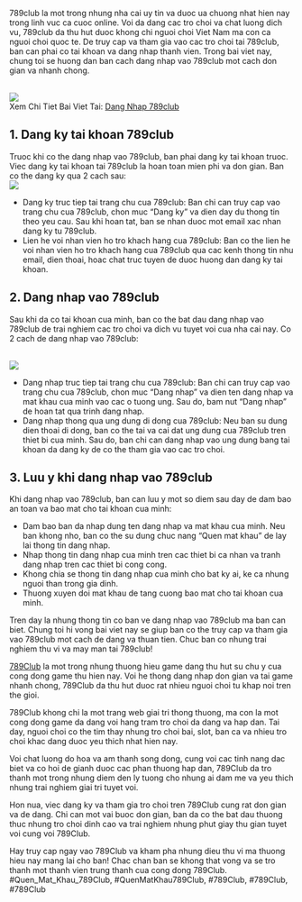 <main>
<p>789club la mot trong nhung nha cai uy tin va duoc ua chuong nhat hien nay trong linh vuc ca cuoc online. Voi da dang cac tro choi va chat luong dich vu, 789club da thu hut duoc khong chi nguoi choi Viet Nam ma con ca nguoi choi quoc te. De truy cap va tham gia vao cac tro choi tai 789club, ban can phai co tai khoan va dang nhap thanh vien. Trong bai viet nay, chung toi se huong dan ban cach dang nhap vao 789club mot cach don gian va nhanh chong.</p><br><img src="https://789clubwin.org/wp-content/uploads/2025/04/Huong-dan-dang-nhap-don-gian-chi-trong-vai-buoc.png"></br>
Xem Chi Tiet Bai Viet Tai: <a href="https://789clubwin.org/dang-nhap-789club/">Dang Nhap 789club</a>
<h2>1. Dang ky tai khoan 789club</h2>
<p>Truoc khi co the dang nhap vao 789club, ban phai dang ky tai khoan truoc. Viec dang ky tai khoan tai 789club la hoan toan mien phi va don gian. Ban co the dang ky qua 2 cach sau:<br><img src="https://789clubwin.org/wp-content/uploads/2025/04/Huong-dan-dang-nhap-don-gian-chi-trong-vai-buoc.png"></br>
<ul>
<li>Dang ky truc tiep tai trang chu cua 789club: Ban chi can truy cap vao trang chu cua 789club, chon muc “Dang ky” va dien day du thong tin theo yeu cau. Sau khi hoan tat, ban se nhan duoc mot email xac nhan dang ky tu 789club.</li>
<li>Lien he voi nhan vien ho tro khach hang cua 789club: Ban co the lien he voi nhan vien ho tro khach hang cua 789club qua cac kenh thong tin nhu email, dien thoai, hoac chat truc tuyen de duoc huong dan dang ky tai khoan.</li>
</ul>
<h2>2. Dang nhap vao 789club</h2>
<p>Sau khi da co tai khoan cua minh, ban co the bat dau dang nhap vao 789club de trai nghiem cac tro choi va dich vu tuyet voi cua nha cai nay. Co 2 cach de dang nhap vao 789club:</p><br><img src="https://789clubwin.org/wp-content/uploads/2025/04/Dang-Nhap-789club-Huong-Dan-Chi-Tiet-Nhanh-Gon-Cho-Nguoi-Moi.png"></br>
<ul>
<li>Dang nhap truc tiep tai trang chu cua 789club: Ban chi can truy cap vao trang chu cua 789club, chon muc “Dang nhap” va dien ten dang nhap va mat khau cua minh vao cac o tuong ung. Sau do, bam nut “Dang nhap” de hoan tat qua trinh dang nhap.</li>
<li>Dang nhap thong qua ung dung di dong cua 789club: Neu ban su dung dien thoai di dong, ban co the tai va cai dat ung dung cua 789club tren thiet bi cua minh. Sau do, ban chi can dang nhap vao ung dung bang tai khoan da dang ky de co the tham gia vao cac tro choi.</li>
</ul>
<h2>3. Luu y khi dang nhap vao 789club</h2>
<p>Khi dang nhap vao 789club, ban can luu y mot so diem sau day de dam bao an toan va bao mat cho tai khoan cua minh:
<ul>
<li>Dam bao ban da nhap dung ten dang nhap va mat khau cua minh. Neu ban khong nho, ban co the su dung chuc nang “Quen mat khau” de lay lai thong tin dang nhap.</li>
<li>Nhap thong tin dang nhap cua minh tren cac thiet bi ca nhan va tranh dang nhap tren cac thiet bi cong cong.</li>
<li>Khong chia se thong tin dang nhap cua minh cho bat ky ai, ke ca nhung nguoi than trong gia dinh.</li>
<li>Thuong xuyen doi mat khau de tang cuong bao mat cho tai khoan cua minh.</li>
</ul>
<p>Tren day la nhung thong tin co ban ve dang nhap vao 789club ma ban can biet. Chung toi hi vong bai viet nay se giup ban co the truy cap va tham gia vao 789club mot cach de dang va thuan tien. Chuc ban co nhung trai nghiem thu vi va may man tai 789club!</p>
</main><p><a href="https://789clubwin.org/">789Club</a> la mot trong nhung thuong hieu game dang thu hut su chu y cua cong dong game thu hien nay. Voi he thong dang nhap don gian va tai game nhanh chong, 789Club da thu hut duoc rat nhieu nguoi choi tu khap noi tren the gioi.

789Club khong chi la mot trang web giai tri thong thuong, ma con la mot cong dong game da dang voi hang tram tro choi da dang va hap dan. Tai day, nguoi choi co the tim thay nhung tro choi bai, slot, ban ca va nhieu tro choi khac dang duoc yeu thich nhat hien nay.

Voi chat luong do hoa va am thanh song dong, cung voi cac tinh nang dac biet va co hoi de gianh duoc cac phan thuong hap dan, 789Club da tro thanh mot trong nhung diem den ly tuong cho nhung ai dam me va yeu thich nhung trai nghiem giai tri tuyet voi.

Hon nua, viec dang ky va tham gia tro choi tren 789Club cung rat don gian va de dang. Chi can mot vai buoc don gian, ban da co the bat dau thuong thuc nhung tro choi dinh cao va trai nghiem nhung phut giay thu gian tuyet voi cung voi 789Club.

Hay truy cap ngay vao 789Club va kham pha nhung dieu thu vi ma thuong hieu nay mang lai cho ban! Chac chan ban se khong that vong va se tro thanh mot thanh vien trung thanh cua cong dong 789Club.
#Quen_Mat_Khau_789Club, #QuenMatKhau789Club, #789Club, #789Club, #789Club
